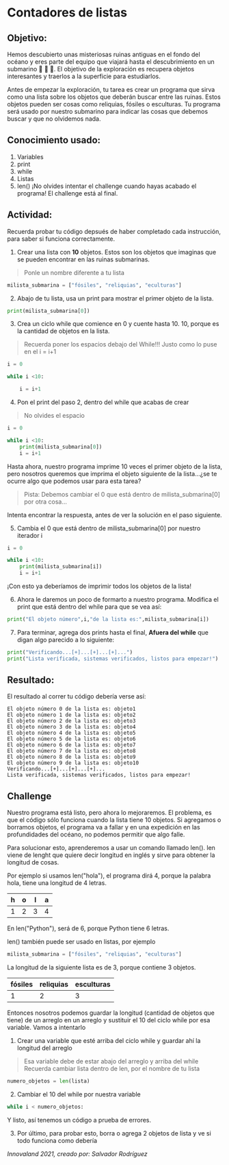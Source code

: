 # Contadores de listas
## Objetivo: 
Hemos descubierto unas misteriosas ruinas antiguas en el fondo del océano y  eres parte del equipo que viajará hasta el descubrimiento en un submarino :ocean: :ocean: :ocean:. El objetivo de la exploración es recupera objetos interesantes y traerlos a la superficie para estudiarlos. 

Antes de empezar la exploración, tu tarea es crear un programa que sirva como una lista sobre los objetos que deberán buscar entre las ruinas. Estos objetos pueden ser cosas como reliquias, fósiles o esculturas. Tu programa será usado por nuestro submarino para indicar las cosas que debemos buscar y que no olvidemos nada. 

## Conocimiento usado:
1. Variables
2. print
3. while
4. Listas
5. len() 
¡No olvides intentar el challenge cuando hayas acabado el programa! El challenge está al final.

## Actividad:
Recuerda probar tu código depsués de haber completado cada instrucción, para saber si funciona correctamente.
1) Crear una lista con **10** objetos. Estos son los objetos que imaginas que se pueden encontrar en las ruinas submarinas.
>Ponle un nombre diferente a tu lista
~~~python
milista_submarina = ["fósiles", "reliquias", "eculturas"] 
~~~

2) Abajo de tu lista, usa un print para mostrar el primer objeto de la lista.
~~~python
print(milista_submarina[0])
~~~

3) Crea un ciclo while que comience en 0 y cuente hasta 10.  10, porque es la cantidad de objetos en la lista.
> Recuerda poner los espacios debajo del While!!! Justo como lo puse en el i = i+1
~~~python
i = 0

while i <10:

	i = i+1
~~~

4) Pon el print del paso 2, dentro del while que acabas de crear
>No olvides el espacio
~~~python
i = 0

while i <10:
	print(milista_submarina[0])
	i = i+1
~~~

Hasta ahora, nuestro programa imprime 10 veces el primer objeto de la lista, pero nosotros queremos que imprima el objeto siguiente de la lista...¿se te ocurre algo que podemos usar para esta tarea?
>Pista: Debemos cambiar el 0 que está dentro de milista_submarina[0] por otra cosa...

Intenta encontrar la respuesta, antes de ver la solución en el paso siguiente.

5) Cambia el 0 que está dentro de milista_submarina[0] por nuestro iterador i
~~~python
i = 0

while i <10:
	print(milista_submarina[i])
	i = i+1
~~~

¡Con esto ya deberíamos de imprimir todos los objetos de la lista!

6) Ahora le daremos un poco de formarto a nuestro programa. Modifica el print que está dentro del while para que se vea así:
~~~python
print("El objeto número",i,"de la lista es:",milista_submarina[i])
~~~

7) Para terminar, agrega dos prints hasta el final, **Afuera del while** que digan algo parecido a lo siguiente:
~~~python
print("Verificando...[+]...[+]...[+]...")
print("Lista verificada, sistemas verificados, listos para empezar!")
~~~

## Resultado:
El resultado al correr tu código debería verse así:
~~~shell
El objeto número 0 de la lista es: objeto1
El objeto número 1 de la lista es: objeto2
El objeto número 2 de la lista es: objeto3
El objeto número 3 de la lista es: objeto4
El objeto número 4 de la lista es: objeto5
El objeto número 5 de la lista es: objeto6
El objeto número 6 de la lista es: objeto7
El objeto número 7 de la lista es: objeto8
El objeto número 8 de la lista es: objeto9
El objeto número 9 de la lista es: objeto10
Verificando...[+]...[+]...[+]...
Lista verificada, sistemas verificados, listos para empezar!
~~~

## Challenge
Nuestro programa está listo, pero ahora lo mejoraremos. El problema, es que el código sólo funciona cuando la lista tiene 10 objetos. Si agregamos o borramos objetos, el programa va a fallar y en una expedición en las profundidades del océano, no podemos permitir que algo falle.

Para solucionar esto, aprenderemos a usar un comando llamado len(). len viene de lenght que quiere decir longitud en inglés y sirve para obtener la longitud de cosas. 

Por ejemplo si usamos len("hola"), el programa dirá 4, porque la palabra hola, tiene una longitud de 4 letras.

| h   | o   | l   | a   |
| --- | --- | --- | --- |
| 1   | 2   | 3   | 4   |


En len("Python"), será de 6, porque Python tiene 6 letras.

len() también puede ser usado en listas, por ejemplo
~~~python
milista_submarina = ["fósiles", "reliquias", "eculturas"] 
~~~
La longitud de la siguiente lista es de 3, porque contiene 3 objetos.

| fósiles | reliquias | esculturas |
| ------- | --------- | ---------- |
| 1       | 2         | 3          |

Entonces nosotros podemos guardar la longitud (cantidad de objetos que tiene) de un arreglo en un arreglo y sustituir el 10 del ciclo while por esa variable. Vamos a intentarlo

1) Crear una variable que esté arriba del ciclo while y guardar ahí la longitud del arreglo
>Esa variable debe de estar abajo del arreglo y arriba del while
>Recuerda cambiar lista dentro de len, por el nombre de tu lista
~~~python
numero_objetos = len(lista)
~~~

2) Cambiar el 10 del while por nuestra variable
~~~python
while i < numero_objetos:
~~~

Y listo, así tenemos un código a prueba de errores.

3) Por último, para probar esto, borra o agrega 2 objetos de lista y ve si todo funciona como debería

_Innovaland 2021, creado por: Salvador Rodríguez_
